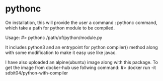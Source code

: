 # pythonc

On installation, this will provide the user a command : pythonc command, which take a path for python module to be compiled.

Usage: #> pythonc /path/of/python/module.py

It includes python3 and an entrypoint for python compiler() method along with some modification to make it easy use like javac.

I have also uploaded an alpine(ubuntu) image along with this package. 
To get the image from docker-hub use follwing command:
#> docker run -it sdbit04/python-with-compiler

